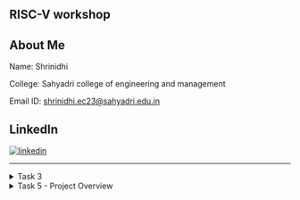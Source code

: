 ## RISC-V workshop

## About Me

Name: Shrinidhi

College: Sahyadri college of engineering and management

Email ID: shrinidhi.ec23@sahyadri.edu.in

## LinkedIn 

[![linkedin](https://img.shields.io/badge/linkedin-0A66C2?style=for-the-badge&logo=linkedin&logoColor=white)](https://www.linkedin.com/in/shrinidhi-6239a8292?utm_source=share&utm_campaign=share_via&utm_content=profile&utm_medium=android_app)

***

</details>

<details>  
  <summary> Task 3 </summary>


## 15 Unique RISC-v Instructions and their 32- Bit encodings

## RISC-V Instructions and their Ecodings

**addi sp, sp, -16**  
- Type: I-Type  
- Binary Encoding: 11111111100000010000000100010011

**sd ra, 8(sp)**  
- Type: S-Type  
- Binary Encoding: 00000010000100010011010000100011

**li a5, 100**  
- Type:I-Type  
- Binary Encoding: 00000001100100000000010100010011 

**addiw a5, a5, -1**  
- Type: I-Type  
- Binary Encoding: 11111111111101010000010100011011  

**bnez a5, 10190**  
- Type: B-Type  
- Binary Encoding: 11111110101000000001011001100011  

**lui a2, 0x1**  
- Type: U-Type  
- Binary Encoding: 00000000000100011000000110111

**addi a2, a2, 954**  
- Type: I-Type  
- Binary Encoding: 11101110111000011000000110010011 

**li a1, 100**  
- Type: I-Type  
- Binary Encoding: 00000001100100000000000010010011  

**lui a0, 0x21**  
- Type: U-Type  
- Binary Encoding: 00000010000100010000000110111  

**addi a0, a0, 400**  
- Type: I-Type  
- Binary Encoding: 00000011001000010000000100010011 

 **jal ra, 10418**  
- Type: J-Type  
- Binary Encoding: 00100001100100000000001101111 

**li a0, 0**  
- Type: I-Type  
- Binary Encoding: 00000000000000000000000100010011  

**ld ra, 8(sp)**  
- Type: I-Type  
- Binary Encoding: 00000010000000010011000010000011  

**addi sp, sp, 16**  
- Type: I-Type  
- Binary Encoding: 00000000100000010000000100010011  

**ret**   
- Type: I-Type  
- Binary Encoding: 00000000000000001000000001100111  

</details>

<details>
  <summary> Task 5 - Project Overview</summary>

## VSD Squadron Mini Motion Sensing Alarm

## Introduction
In the age of modern IoT devices, CCTV cameras are commonly used for surveillance. However, they are often difficult to install, require internet connectivity, consume significant memory, and can’t be installed in private rooms where privacy is a concern. Therefore, there is a need for a medium-level security device that can detect trespassing, is easy to install, and operates with minimal power.

## Overview
The Advanced Easy to Use Burglar Alarm uses an ultrasonic radar sensor to detect any object passing through its field of view. It is equipped with a passive buzzer that alerts the user whenever an intrusion is detected. While similar functionality can be achieved with a laser detection system, where a laser is pointed at a Light Dependent Resistor (LDR) and detects trespassing when its line of sight is blocked, such systems require extensive setup and wiring and are not foolproof.

In contrast, the Advanced Easy to Use Burglar Alarm is designed for easy installation. It only needs to be placed perpendicular to a solid surface. One of the key features of this device is its adaptability through the auto-adjust feature. When placed within 0.1 – 4 meters from a solid surface and turned on, the device’s LED lights up, during which it measures the distance to the solid surface and sets its threshold. After the LED turns off, the device is ready to detect any object passing through its field of view and alerts the user with its buzzer, and just requires 5V DC power which can be provided with a 5V DC adapter or a battery bank.

## Key Features
Easy Installation: Requires minimal setup; simply place it perpendicular to a solid surface, with 5v DC connection.
Auto-Adjust Feature: Automatically calibrates the detection threshold within 10 seconds of being turned on.
Adaptable Range: Can be placed between 0.1- 4 meters from the detection surface.
Low Power Consumption: Designed to operate efficiently with just 5V DC power which can be provided from a 5V adapter or a Battery bank.
Privacy-Friendly: Suitable for use in private rooms without violating privacy.

## Components Required

- VSD Squadron Mini developement board
- Male USB C Cable
- HC-SR04 Ultrasonic Sensor
- Bread Board
- Male to Male; Male to Female jumper cable
- Red LED
- Passive Buzzer
- 220 Ohm Resistor



## Table for Pin Connection

|HC-SR04 Ultrasonic Sensor	| VSD Squadron Mini| 
|--------------------------|------------------|
| VCC	 | 5V|
|Trig	| PD3|
|Echo |	PD2|
|Gnd |	Gnd|

|LED | VSD Squadron|
|----|-------------|
| positive | PD4|
| negative | Gnd|

|Buzzer | VSD Squadron|
|-------|--------------|
 |Pin 1 |	PC7 	|
 |Pin 2	| Gnd	|
  

  ## circuit diagram
  ## VSD Squadron Mini Motion Sensing Alarm
 ![](https://github.com/Nidhi-ece-sahyadri/RISCV/blob/cd5906589598fbf52364114e4c764e957478cc04/TASK5/A%20RISC%20V_nidhi.jpg)
  






